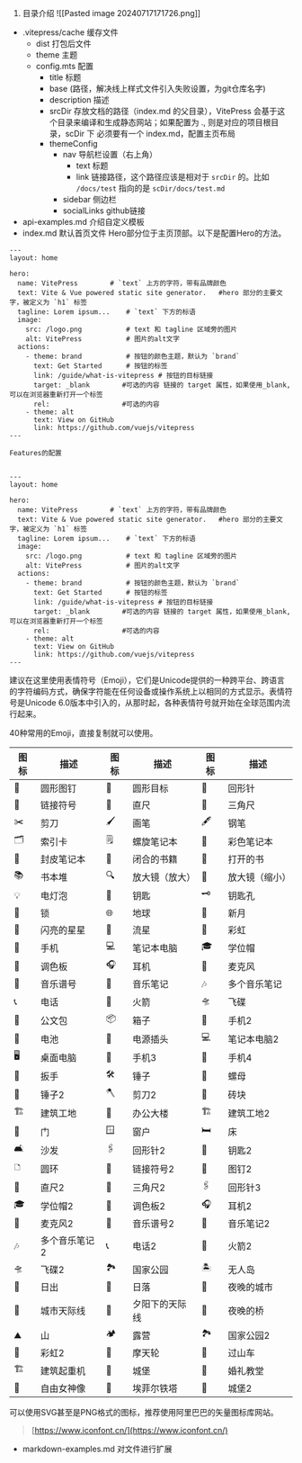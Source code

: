 1. 目录介绍
![[Pasted image 20240717171726.png]]
- .vitepress/cache  缓存文件
	- dist  打包后文件
	- theme  主题
	- config.mts  配置
		- title  标题
		- base  (路径，解决线上样式文件引入失败设置，为git仓库名字)
		- description  描述
		- srcDir  存放文档的路径（index.md 的父目录），VitePress 会基于这个目录来编译和生成静态网站；如果配置为 ., 则是对应的项目根目录，scDir 下 必须要有一个 index.md，配置主页布局
		- themeConfig
			- nav  导航栏设置（右上角）
				- text  标题
				- link  链接路径，这个路径应该是相对于 `srcDir` 的。比如 `/docs/test` 指向的是 `scDir/docs/test.md`
			 - sidebar  侧边栏
			 - socialLinks  github链接
- api-examples.md  介绍自定义模板
- index.md  默认首页文件
	Hero部分位于主页顶部。以下是配置Hero的方法。
```
---
layout: home

hero:
  name: VitePress        # `text` 上方的字符，带有品牌颜色
  text: Vite & Vue powered static site generator.   #hero 部分的主要文字，被定义为 `h1` 标签
  tagline: Lorem ipsum...    # `text` 下方的标语
  image:
    src: /logo.png           # text 和 tagline 区域旁的图片
    alt: VitePress           # 图片的alt文字
  actions:
    - theme: brand           # 按钮的颜色主题，默认为 `brand`
      text: Get Started      # 按钮的标签
      link: /guide/what-is-vitepress # 按钮的目标链接
      target: _blank        #可选的内容 链接的 target 属性，如果使用_blank,可以在浏览器重新打开一个标签
      rel:                  #可选的内容
    - theme: alt
      text: View on GitHub
      link: https://github.com/vuejs/vitepress
---
```
	
	Features的配置
	
```

---
layout: home

hero:
  name: VitePress        # `text` 上方的字符，带有品牌颜色
  text: Vite & Vue powered static site generator.   #hero 部分的主要文字，被定义为 `h1` 标签
  tagline: Lorem ipsum...    # `text` 下方的标语
  image:
    src: /logo.png           # text 和 tagline 区域旁的图片
    alt: VitePress           # 图片的alt文字
  actions:
    - theme: brand           # 按钮的颜色主题，默认为 `brand`
      text: Get Started      # 按钮的标签
      link: /guide/what-is-vitepress # 按钮的目标链接
      target: _blank        #可选的内容 链接的 target 属性，如果使用_blank,可以在浏览器重新打开一个标签
      rel:                  #可选的内容
    - theme: alt
      text: View on GitHub
      link: https://github.com/vuejs/vitepress
---
```
建议在这里使用表情符号（Emoji），它们是Unicode提供的一种跨平台、跨语言的字符编码方式，确保字符能在任何设备或操作系统上以相同的方式显示。表情符号是Unicode 6.0版本中引入的，从那时起，各种表情符号就开始在全球范围内流行起来。

40种常用的Emoji，直接复制就可以使用。

| 图标  | 描述      | 图标  | 描述      | 图标  | 描述      |
| --- | ------- | --- | ------- | --- | ------- |
| 📌  | 圆形图钉    | 📍  | 圆形目标    | 📎  | 回形针     |
| 🔗  | 链接符号    | 📏  | 直尺      | 📐  | 三角尺     |
| ✂️  | 剪刀      | 🖌️ | 画笔      | 🖋️ | 钢笔      |
| 🗂️ | 索引卡     | 🗒️ | 螺旋笔记本   | 📓  | 彩色笔记本   |
| 📔  | 封皮笔记本   | 📕  | 闭合的书籍   | 📖  | 打开的书    |
| 📚  | 书本堆     | 🔍  | 放大镜（放大） | 🔎  | 放大镜（缩小） |
| 💡  | 电灯泡     | 🔑  | 钥匙      | 🗝️ | 钥匙孔     |
| 🔐  | 锁       | 🌐  | 地球      | 🌙  | 新月      |
| 🌟  | 闪亮的星星   | 🌠  | 流星      | 🌈  | 彩虹      |
| 📱  | 手机      | 💻  | 笔记本电脑   | 🎓  | 学位帽     |
| 🎨  | 调色板     | 🎧  | 耳机      | 🎤  | 麦克风     |
| 🎼  | 音乐谱号    | 🎵  | 音乐笔记    | 🎶  | 多个音乐笔记  |
| 📞  | 电话      | 🚀  | 火箭      | 🛸  | 飞碟      |
| 💼  | 公文包     | 📦  | 箱子      | 📱  | 手机2     |
| 🔋  | 电池      | 🔌  | 电源插头    | 💻  | 笔记本电脑2  |
| 🖥️ | 桌面电脑    | 📱  | 手机3     | 📱  | 手机4     |
| 🔧  | 扳手      | 🛠️ | 锤子      | 🔩  | 螺母      |
| 🔨  | 锤子2     | 🪓  | 剪刀2     | 🧱  | 砖块      |
| 🏗️ | 建筑工地    | 🏢  | 办公大楼    | 🏗️ | 建筑工地2   |
| 🚪  | 门       | 🪟  | 窗户      | 🛏️ | 床       |
| 🛋️ | 沙发      | 🖇️ | 回形针2    | 🔑  | 钥匙2     |
| 🗅  | 圆环      | 🔗  | 链接符号2   | 📌  | 图钉2     |
| 📏  | 直尺2     | 📐  | 三角尺2    | 🖇️ | 回形针3    |
| 🎓  | 学位帽2    | 🎨  | 调色板2    | 🎧  | 耳机2     |
| 🎤  | 麦克风2    | 🎼  | 音乐谱号2   | 🎵  | 音乐笔记2   |
| 🎶  | 多个音乐笔记2 | 📞  | 电话2     | 🚀  | 火箭2     |
| 🛸  | 飞碟2     | 🏞  | 国家公园    | 🏝️ | 无人岛     |
| 🌄  | 日出      | 🌅  | 日落      | 🌃  | 夜晚的城市   |
| 🌆  | 城市天际线   | 🌇  | 夕阳下的天际线 | 🌉  | 夜晚的桥    |
| ⛰️  | 山       | 🏕️ | 露营      | 🏞️ | 国家公园2   |
| 🌈  | 彩虹2     | 🎡  | 摩天轮     | 🎢  | 过山车     |
| 🏗️ | 建筑起重机   | 🏰  | 城堡      | 💒  | 婚礼教堂    |
| 🗽  | 自由女神像   | 🗼  | 埃菲尔铁塔   | 🏰  | 城堡2     |

可以使用SVG甚至是PNG格式的图标，推荐使用阿里巴巴的矢量图标库网站。

> [https://www.iconfont.cn/](https://www.iconfont.cn/)


- markdown-examples.md  对文件进行扩展